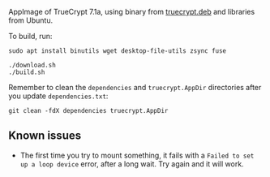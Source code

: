 AppImage of TrueCrypt 7.1a, using binary from [truecrypt.deb](https://github.com/stefansundin/truecrypt.deb) and libraries from Ubuntu.

To build, run:

```shell
sudo apt install binutils wget desktop-file-utils zsync fuse

./download.sh
./build.sh
```

Remember to clean the `dependencies` and `truecrypt.AppDir` directories after you update `dependencies.txt`:

```shell
git clean -fdX dependencies truecrypt.AppDir
```

## Known issues

- The first time you try to mount something, it fails with a `Failed to set up a loop device` error, after a long wait. Try again and it will work.
